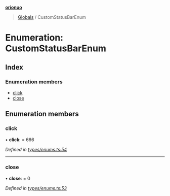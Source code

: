 **[orionuo](../README.md)**

> [Globals](../globals.md) / CustomStatusBarEnum

# Enumeration: CustomStatusBarEnum

## Index

### Enumeration members

* [click](customstatusbarenum.md#click)
* [close](customstatusbarenum.md#close)

## Enumeration members

### click

•  **click**:  = 666

*Defined in [types/enums.ts:54](https://github.com/msviha/orionuo/blob/0a4af4e/src/types/enums.ts#L54)*

___

### close

•  **close**:  = 0

*Defined in [types/enums.ts:53](https://github.com/msviha/orionuo/blob/0a4af4e/src/types/enums.ts#L53)*
